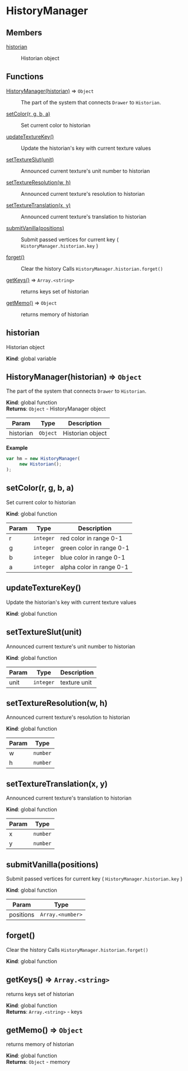 # HistoryManager

## Members

<dl>
<dt><a href="#historian">historian</a></dt>
<dd><p>Historian object</p>
</dd>
</dl>

## Functions

<dl>
<dt><a href="#HistoryManager">HistoryManager(historian)</a> ⇒ <code>Object</code></dt>
<dd><p>The part of the system that connects <code>Drawer</code> to <code>Historian</code>.</p>
</dd>
<dt><a href="#setColor">setColor(r, g, b, a)</a></dt>
<dd><p>Set current color to historian</p>
</dd>
<dt><a href="#updateTextureKey">updateTextureKey()</a></dt>
<dd><p>Update the historian&#39;s key with current texture values</p>
</dd>
<dt><a href="#setTextureSlut">setTextureSlut(unit)</a></dt>
<dd><p>Announced current texture&#39;s unit number to historian</p>
</dd>
<dt><a href="#setTextureResolution">setTextureResolution(w, h)</a></dt>
<dd><p>Announced current texture&#39;s resolution to historian</p>
</dd>
<dt><a href="#setTextureTranslation">setTextureTranslation(x, y)</a></dt>
<dd><p>Announced current texture&#39;s translation to historian</p>
</dd>
<dt><a href="#submitVanilla">submitVanilla(positions)</a></dt>
<dd><p>Submit passed vertices for current key ( <code>HistoryManager.historian.key</code> )</p>
</dd>
<dt><a href="#forget">forget()</a></dt>
<dd><p>Clear the history
Calls <code>HistoryManager.historian.forget()</code></p>
</dd>
<dt><a href="#getKeys">getKeys()</a> ⇒ <code>Array.&lt;string&gt;</code></dt>
<dd><p>returns keys set of historian</p>
</dd>
<dt><a href="#getMemo">getMemo()</a> ⇒ <code>Object</code></dt>
<dd><p>returns memory of historian</p>
</dd>
</dl>

<a name="historian"></a>

## historian
Historian object

**Kind**: global variable  
<a name="HistoryManager"></a>

## HistoryManager(historian) ⇒ <code>Object</code>
The part of the system that connects ``Drawer`` to ``Historian``.

**Kind**: global function  
**Returns**: <code>Object</code> - HistoryManager object  

| Param | Type | Description |
| --- | --- | --- |
| historian | <code>Object</code> | Historian object |

**Example**  
```js
var hm = new HistoryManager(     new Historian(););
```
<a name="setColor"></a>

## setColor(r, g, b, a)
Set current color to historian

**Kind**: global function  

| Param | Type | Description |
| --- | --- | --- |
| r | <code>integer</code> | red color in range 0-1 |
| g | <code>integer</code> | green color in range 0-1 |
| b | <code>integer</code> | blue color in range 0-1 |
| a | <code>integer</code> | alpha color in range 0-1 |

<a name="updateTextureKey"></a>

## updateTextureKey()
Update the historian's key with current texture values

**Kind**: global function  
<a name="setTextureSlut"></a>

## setTextureSlut(unit)
Announced current texture's unit number to historian

**Kind**: global function  

| Param | Type | Description |
| --- | --- | --- |
| unit | <code>integer</code> | texture unit |

<a name="setTextureResolution"></a>

## setTextureResolution(w, h)
Announced current texture's resolution to historian

**Kind**: global function  

| Param | Type |
| --- | --- |
| w | <code>number</code> | 
| h | <code>number</code> | 

<a name="setTextureTranslation"></a>

## setTextureTranslation(x, y)
Announced current texture's translation to historian

**Kind**: global function  

| Param | Type |
| --- | --- |
| x | <code>number</code> | 
| y | <code>number</code> | 

<a name="submitVanilla"></a>

## submitVanilla(positions)
Submit passed vertices for current key ( ``HistoryManager.historian.key`` )

**Kind**: global function  

| Param | Type |
| --- | --- |
| positions | <code>Array.&lt;number&gt;</code> | 

<a name="forget"></a>

## forget()
Clear the historyCalls ``HistoryManager.historian.forget()``

**Kind**: global function  
<a name="getKeys"></a>

## getKeys() ⇒ <code>Array.&lt;string&gt;</code>
returns keys set of historian

**Kind**: global function  
**Returns**: <code>Array.&lt;string&gt;</code> - keys  
<a name="getMemo"></a>

## getMemo() ⇒ <code>Object</code>
returns memory of historian

**Kind**: global function  
**Returns**: <code>Object</code> - memory  


